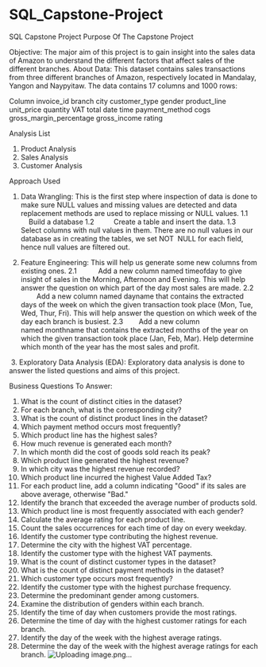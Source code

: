 # SQL_Capstone-Project
SQL Capstone Project
Purpose Of The Capstone Project

Objective: The major aim of this project is to gain insight into the sales data of Amazon to understand the different factors that affect sales of the different branches.
About Data: This dataset contains sales transactions from three different branches of Amazon, respectively located in Mandalay, Yangon and Naypyitaw. The data contains 17 columns and 1000 rows:

Column
invoice_id
branch
city
customer_type
gender
product_line
unit_price
quantity
VAT
total
date
time
payment_method
cogs
gross_margin_percentage
gross_income
rating

Analysis List

1. Product Analysis
2. Sales Analysis
3. Customer Analysis

Approach Used
1. Data Wrangling: This is the first step where inspection of data is done to make sure NULL values and missing values are detected and data replacement methods are used to replace missing or NULL values.
1.1          Build a database
1.2          Create a table and insert the data.
1.3          Select columns with null values in them. There are no null values in our database as in creating the tables, we set NOT  NULL for each field, hence null values are filtered out.

2. Feature Engineering: This will help us generate some new columns from existing ones.
2.1           Add a new column named timeofday to give insight of sales in the Morning, Afternoon and Evening. This will help answer the question on which part of the day most sales are made.
2.2          Add a new column named dayname that contains the extracted days of the week on which the given transaction took place (Mon, Tue, Wed, Thur, Fri). This will help answer the question on which week of the day each branch is busiest.
2.3        Add a new column named monthname that contains the extracted months of the year on which the given transaction took place (Jan, Feb, Mar). Help determine which month of the year has the most sales and profit.

 3. Exploratory Data Analysis (EDA): Exploratory data analysis is done to answer the listed questions and aims of this project.

Business Questions To Answer:
1. What is the count of distinct cities in the dataset?
2. For each branch, what is the corresponding city?
3. What is the count of distinct product lines in the dataset?
4. Which payment method occurs most frequently?
5. Which product line has the highest sales?
6. How much revenue is generated each month?
7. In which month did the cost of goods sold reach its peak?
8. Which product line generated the highest revenue?
9. In which city was the highest revenue recorded?
10. Which product line incurred the highest Value Added Tax?
11. For each product line, add a column indicating "Good" if its sales are above average, otherwise "Bad."
12. Identify the branch that exceeded the average number of products sold.
13. Which product line is most frequently associated with each gender?
14. Calculate the average rating for each product line.
15. Count the sales occurrences for each time of day on every weekday.
16. Identify the customer type contributing the highest revenue.
17. Determine the city with the highest VAT percentage.
18. Identify the customer type with the highest VAT payments.
19. What is the count of distinct customer types in the dataset?
20. What is the count of distinct payment methods in the dataset?
21. Which customer type occurs most frequently?
22. Identify the customer type with the highest purchase frequency.
23. Determine the predominant gender among customers.
24. Examine the distribution of genders within each branch.
25. Identify the time of day when customers provide the most ratings.
26. Determine the time of day with the highest customer ratings for each branch.
27. Identify the day of the week with the highest average ratings.
28. Determine the day of the week with the highest average ratings for each branch.
![Uploading image.png…]()
